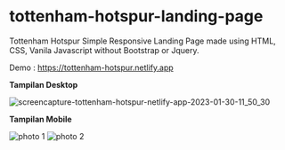 # tottenham-hotspur-landing-page

Tottenham Hotspur Simple Responsive Landing Page made using HTML, CSS, Vanila Javascript without Bootstrap or Jquery.

Demo : https://tottenham-hotspur.netlify.app

<b>Tampilan Desktop</b>

![screencapture-tottenham-hotspur-netlify-app-2023-01-30-11_50_30](https://user-images.githubusercontent.com/78676283/215384344-4356b799-191f-4319-9c78-f7eb270962a7.png)

<b>Tampilan Mobile</b>

![photo 1](https://user-images.githubusercontent.com/78676283/215384774-94225d28-c292-44b9-b0fe-da5f9ee868a3.png)
![photo 2](https://user-images.githubusercontent.com/78676283/215384784-54fd96c5-952c-4b98-a1cb-1a05437cb338.png)
